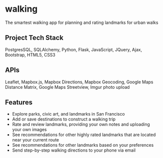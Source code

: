 # walking #
The smartest walking app for planning and rating landmarks for urban walks

## Project Tech Stack ##
PostgresSQL, SQLAlchemy, Python, Flask, JavaScript, JQuery, Ajax, Bootstrap, HTML5, CSS3

## APIs ##
Leaflet, Mapbox.js, Mapbox Directions, Mapbox Geocoding, Google Maps Distance Matrix, Google Maps Streetview, Imgur photo upload

## Features ##
* Explore parks, civic art, and landmarks in San Francisco
* Add or save destinations to construct a walking trip
* Rate and review landmarks, providing your own notes and uploading your own images
* See recommendations for other highly rated landmarks that are located near your current route
* See recommendations for other landmarks based on your preferences
* Send step-by-step walking directions to your phone via email


